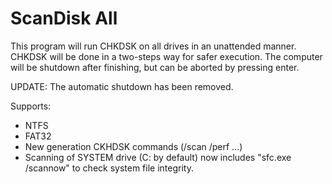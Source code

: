 ScanDisk All
==========

This program will run CHKDSK on all drives in an unattended manner.
CHKDSK will be done in a two-steps way for safer execution.
The computer will be shutdown after finishing, but can be aborted
by pressing enter.

UPDATE: The automatic shutdown has been removed.

Supports:
 * NTFS 
 * FAT32 
 * New generation CKHDSK commands (/scan /perf ...) 
 * Scanning of SYSTEM drive (C: by default) now includes "sfc.exe /scannow" to check system file integrity.
